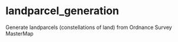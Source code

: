 # landparcel_generation
Generate landparcels (constellations of land) from Ordnance Survey MasterMap
